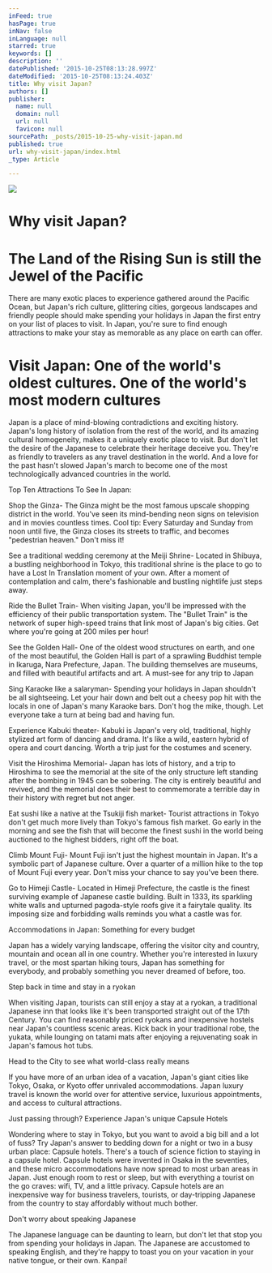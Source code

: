```yaml
---
inFeed: true
hasPage: true
inNav: false
inLanguage: null
starred: true
keywords: []
description: ''
datePublished: '2015-10-25T08:13:28.997Z'
dateModified: '2015-10-25T08:13:24.403Z'
title: Why visit Japan?
authors: []
publisher:
  name: null
  domain: null
  url: null
  favicon: null
sourcePath: _posts/2015-10-25-why-visit-japan.md
published: true
url: why-visit-japan/index.html
_type: Article

---
```

![](https://the-grid-user-content.s3-us-west-2.amazonaws.com/bc34b29d-85d1-4068-be99-302e83e3cad4.jpg)

# Why visit Japan?

# The Land of the Rising Sun is still the Jewel of the Pacific

There are many exotic places to experience gathered around the Pacific Ocean, but Japan's rich culture, glittering cities, gorgeous landscapes and friendly people should make spending your holidays in Japan the first entry on your list of places to visit. In Japan, you're sure to find enough attractions to make your stay as memorable as any place on earth can offer.  

# Visit Japan: One of the world's oldest cultures. One of the world's most modern cultures

Japan is a place of mind-blowing contradictions and exciting history. Japan's long history of isolation from the rest of the world, and its amazing cultural homogeneity, makes it a uniquely exotic place to visit. But don't let the desire of the Japanese to celebrate their heritage deceive you. They're as friendly to travelers as any travel destination in the world. And a love for the past hasn't slowed Japan's march to become one of the most technologically advanced countries in the world.

Top Ten Attractions To See In Japan:

Shop the Ginza- The Ginza might be the most famous upscale shopping district in the world. You've seen its mind-bending neon signs on television and in movies countless times. Cool tip: Every Saturday and Sunday from noon until five, the Ginza closes its streets to traffic, and becomes "pedestrian heaven." Don't miss it!

See a traditional wedding ceremony at the Meiji Shrine- Located in Shibuya, a bustling neighborhood in Tokyo, this traditional shrine is the place to go to have a Lost In Translation moment of your own. After a moment of contemplation and calm, there's fashionable and bustling nightlife just steps away. 

Ride the Bullet Train- When visiting Japan, you'll be impressed with the efficiency of their public transportation system. The "Bullet Train" is the network of super high-speed trains that link most of Japan's big cities. Get where you're going at 200 miles per hour!

See the Golden Hall- One of the oldest wood structures on earth, and one of the most beautiful, the Golden Hall is part of a sprawling Buddhist temple in Ikaruga, Nara Prefecture, Japan. The building themselves are museums, and filled with beautiful artifacts and art. A must-see for any trip to Japan

Sing Karaoke like a salaryman- Spending your holidays in Japan shouldn't be all sightseeing. Let your hair down and belt out a cheesy pop hit with the locals in one of Japan's many Karaoke bars. Don't hog the mike, though. Let everyone take a turn at being bad and having fun. 

Experience Kabuki theater- Kabuki is Japan's very old, traditional, highly stylized art form of dancing and drama. It's like a wild, eastern hybrid of opera and court dancing. Worth a trip just for the costumes and scenery.

Visit the Hiroshima Memorial- Japan has lots of history, and a trip to Hiroshima to see the memorial at the site of the only structure left standing after the bombing in 1945 can be sobering. The city is entirely beautiful and revived, and the memorial does their best to commemorate a terrible day in their history with regret but not anger. 

Eat sushi like a native at the Tsukiji fish market- Tourist attractions in Tokyo don't get much more lively than Tokyo's famous fish market. Go early in the morning and see the fish that will become the finest sushi in the world being auctioned to the highest bidders, right off the boat. 

Climb Mount Fuji- Mount Fuji isn't just the highest mountain in Japan. It's a symbolic part of Japanese culture. Over a quarter of a million hike to the top of Mount Fuji every year. Don't miss your chance to say you've been there. 

Go to Himeji Castle- Located in Himeji Prefecture, the castle is the finest surviving example of Japanese castle building. Built in 1333, its sparkling white walls and upturned pagoda-style roofs give it a fairytale quality. Its imposing size and forbidding walls reminds you what a castle was for.

Accommodations in Japan: Something for every budget

Japan has a widely varying landscape, offering the visitor city and country, mountain and ocean all in one country. Whether you're interested in luxury travel, or the most spartan hiking tours, Japan has something for everybody, and probably something you never dreamed of before, too.

Step back in time and stay in a ryokan

When visiting Japan, tourists can still enjoy a stay at a ryokan, a traditional Japanese inn that looks like it's been transported straight out of the 17th Century. You can find reasonably priced ryokans and inexpensive hostels near Japan's countless scenic areas. Kick back in your traditional robe, the yukata, while lounging on tatami mats after enjoying a rejuvenating soak in Japan's famous hot tubs.

Head to the City to see what world-class really means

If you have more of an urban idea of a vacation, Japan's giant cities like Tokyo, Osaka, or Kyoto offer unrivaled accommodations. Japan luxury travel is known the world over for attentive service, luxurious appointments, and access to cultural attractions. 

Just passing through? Experience Japan's unique Capsule Hotels

Wondering where to stay in Tokyo, but you want to avoid a big bill and a lot of fuss? Try Japan's answer to bedding down for a night or two in a busy urban place: Capsule hotels. There's a touch of science fiction to staying in a capsule hotel. Capsule hotels were invented in Osaka in the seventies, and these micro accommodations have now spread to most urban areas in Japan. Just enough room to rest or sleep, but with everything a tourist on the go craves: wifi, TV, and a little privacy. Capsule hotels are an inexpensive way for business travelers, tourists, or day-tripping Japanese from the country to stay affordably without much bother.

Don't worry about speaking Japanese

The Japanese language can be daunting to learn, but don't let that stop you from spending your holidays in Japan. The Japanese are accustomed to speaking English, and they're happy to toast you on your vacation in your native tongue, or their own. Kanpai!